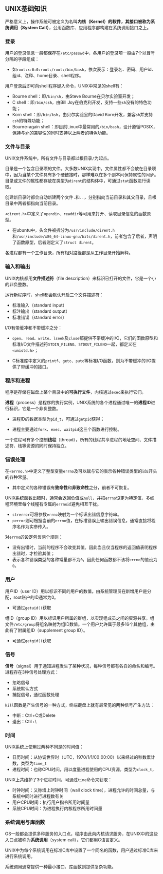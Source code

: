 ## UNIX基础知识

严格意义上，操作系统可被定义为名叫**内核（Kernel）**的软件，其接口被称为**系统调用（System Call）**，公用函数库、应用程序都构建在系统调用接口之上。

### 登录

用户的登录信息一般都保存在`/etc/passwd`中，各用户的登录项一般由7个以冒号分隔的字段组成：
- 如`root:x:0:0:root:/root:/bin/bash`，依次表示：登录名、密码、用户id、组id、注释、home目录、shell程序。

用户登录后即可向shell程序键入命令，UNIX中常见的shell有：
- Bourne shell：即`/bin/sh`，由Steve Bourne在贝尔实验室开发；
- C shell：即`/bin/csh`，由Bill Joy在伯克利开发，支持一些`sh`没有的特色功能；
- Korn shell：即`/bin/ksh`，由贝尔实验室的David Korn开发，兼容`sh`并支持`csh`的特殊功能；
- Bourne-again shell：即目前Linux中最常用的`/bin/bash`，设计遵循POSIX，保持与`sh`的兼容性的同时支持以上两者的特色功能。

### 文件与目录

UNIX文件系统中，所有文件与目录都以根目录`/`为起点。

目录是一个包含目录项的文件。大多数UNIX实现中，文件属性都不会放在目录项中，因为当某个文件具有多个硬链接时，那样难以在多个副本间保持属性的同步。目录或文件的属性都存放在类型为`dirent`的结构体中，可通过`stat`函数进行读取。

创建新目录时都会自动新建两个文件`.`和`..`，分别指向当前目录和其父目录，且根目录中两者都指向当前目录。

`<dirent.h>`中定义了`opendir`、`readdir`等可用来打开、读取目录信息的函数原型。

- 在ubuntu中，头文件被拆分为`/usr/include/dirent.h`和`/usr/include/x86_64-linux-gnu/bits/dirent.h`，前者包含了后者，声明了函数原型，后者则定义了`struct dirent`。

各进程都有一个工作目录，所有相对路径都是从工作目录开始解释。

### 输入和输出

UNIX内核都用**文件描述符**（file description）来标识已打开的文件，它是一个小的非负整数。

运行新程序时，shell都会默认开启三个文件描述符：
- 标准输入（standard input）
- 标注输出（standard output）
- 标准错误（standard error）

I/O有带缓冲和不带缓冲之分：

- `open`、`read`、`write`、`lseek`及`close`都提供不带缓冲的I/O，它们的函数原型和标准I/O文件描述符`STDIN_FILENO`、`STDOUT_FILENO`一起，都定义在`<unistd.h>`；

- C标准库中定义的`printf`、`getc`、`putc`等标准I/O函数，则为不带缓冲的I/O提供了带缓冲的接口。

### 程序和进程

程序是存储在磁盘上某个目录中的**可执行文件**，内核通过`exec`来执行它们。

**进程**（process）是程序的执行实例，UNIX系统的各个进程通过唯一的**进程ID**进行标识，它是一个非负整数。

- 进程ID的数据类型为`pid_t`，可通过`getpid`获得；

- 进程主要通过`fork`、`exec`、`waitpid`这三个函数进行控制。

一个进程可有多个控制**线程**（thread），所有的线程共享进程的地址空间、文件描述符、栈等资源的同时保持独立。

### 错误处理

在`<errno.h>`中定义了整型变量`errno`及可以赋与它的表示各种错误类型的以`E`开头的各种常量。
- 其中定义的各种错误有**致命性**和**非致命性**之分，前者不可恢复。

UNIX系统函数出错时，通常会返回负值或`null`，并把`errno`设定为特定值，多线程环境里每个线程有专属的`errno`以避免相互干扰。
- `strerror`可将参数`errno`映射为一个标识出错信息字符串。
- `perror`则可根据当前的`errno`值，在标准错误上输出错误信息，通常直接将程序名作为实参传入。

对`errno`的设定包含两个规则：
- 没有出错时，当前的程序不会改变其值，因此当且仅当程序的返回值表明程序出错时，才检验其值；
- 表示各种错误类型的各种常量都不为`0`，因此任何函数都不该将`errno`的值设为`0`。

### 用户

用户ID（user ID）用以标识不同的用户的数值，由系统管理员在新增用户是分配，root账户的ID通常为0。

- 可通过`getuid()`获取

组ID（group ID）用以标识用户所属的群组，以实现组成员之间的资源共享。组文件`/etc/group`将组名映射为组ID数值。一个用户允许属于最多16个其他组，由此有了附属组ID（supplement group ID）。

- 可通过`getgid()`获取

### 信号

**信号**（signal）用于通知进程发生了某种状况，每种信号都有各自的命名和编号。进程存在3种信号处理方式：

- 忽略信号
- 系统默认方式
- 捕捉信号，通过函数处理

`kill`函数是产生信号的一种方式，终端键盘上就有最常见的两种信号产生方法：

- 中断：Ctrl+C或Delete
- 退出：Ctrl+\

### 时间

UNIX系统上使用过两种不同是的时间值：

- 日历时间：从协调世界时（UTC，1970/1/1/00:00:00）以来经过的秒数累计数，类型为`time_t`
- 进程时间：也称CPU时间，用以度量进程使用的CPU资源，类型为`clock_t`，

UNIX上共维护了3个进程时间，可通过`time`命令来获取：

- 时钟时间：又称墙上时钟时间（wall clock time），进程允许的时间总量，与系统中同时进行进程数有关
- 用户CPU时间：执行用户指令所用时间量
- 系统CPU时间：为进程执行内核程序所用时间量

### 系统调用与库函数

OS一般都会提供多种服务的入口点，程序由此向内核请求服务，在UNIX中的这些入口点被称为**系统调用**（system call），它们都用C语言定义。

UNIX中为每个系统调用在标准C库中设置了一个同名的函数，用户通过标准C库来进行系统调用。

系统调用通常提供一种最小接口，库函数则提供复杂功能。
